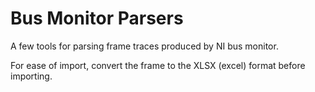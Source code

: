 # Bus Monitor Parsers

A few tools for parsing frame traces produced by NI bus monitor.

For ease of import, convert the frame to the XLSX (excel) format before importing.